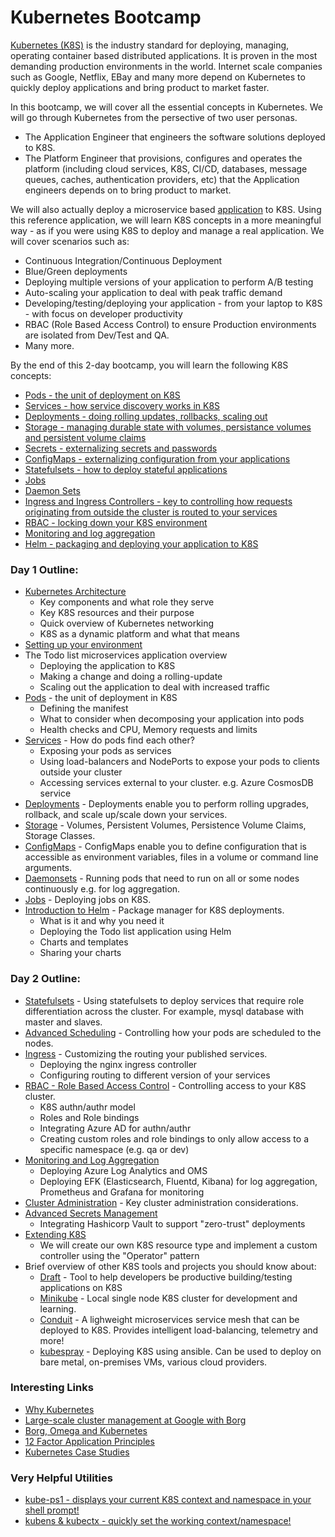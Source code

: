 # Kubernetes Bootcamp #

[Kubernetes (K8S)](https://kubernetes.io/docs/home/) is the industry standard for deploying, managing, operating container based distributed applications.  It is proven in the most demanding production environments in the world.  Internet scale companies such as Google, Netflix, EBay and many more depend on Kubernetes to quickly deploy applications and bring product to market faster.

In this bootcamp, we will cover all the essential concepts in Kubernetes. We will go through Kubernetes from the persective of two user personas.

- The Application Engineer that engineers the software solutions deployed to K8S.
- The Platform Engineer that provisions, configures and operates the platform (including cloud services, K8S, CI/CD, databases, message queues, caches, authentication providers, etc) that the Application engineers depends on to bring product to market.

We will also actually deploy a microservice based [application](./todo-app/README.md) to K8S.  Using this reference application, we will learn K8S concepts in a more meaningful way - as if you were using K8S to deploy and manage a real application.  We will cover scenarios such as:

- Continuous Integration/Continuous Deployment
- Blue/Green deployments
- Deploying multiple versions of your application to perform A/B testing
- Auto-scaling your application to deal with peak traffic demand
- Developing/testing/deploying your application - from your laptop to K8S - with focus on developer productivity
- RBAC (Role Based Access Control) to ensure Production environments are isolated from Dev/Test and QA.
- Many more.

By the end of this 2-day bootcamp, you will learn the following K8S concepts:

- [Pods - the unit of deployment on K8S](https://kubernetes.io/docs/concepts/workloads/pods/pod-overview/)
- [Services - how service discovery works in K8S](https://kubernetes.io/docs/concepts/services-networking/connect-applications-service/)
- [Deployments - doing rolling updates, rollbacks, scaling out](https://kubernetes.io/docs/concepts/workloads/controllers/deployment/)
- [Storage - managing durable state with volumes, persistance volumes and persistent volume claims](https://kubernetes.io/docs/concepts/storage/volumes/)
- [Secrets - externalizing secrets and passwords](https://kubernetes.io/docs/concepts/configuration/secret/)
- [ConfigMaps - externalizing configuration from your applications](https://kubernetes.io/docs/tasks/configure-pod-container/configmap/)
- [Statefulsets - how to deploy stateful applications](https://kubernetes.io/docs/concepts/workloads/controllers/statefulset/)
- [Jobs](https://kubernetes.io/docs/concepts/workloads/controllers/jobs-run-to-completion/)
- [Daemon Sets](https://kubernetes.io/docs/concepts/workloads/controllers/daemonset/)
- [Ingress and Ingress Controllers - key to controlling how requests originating from outside the cluster is routed to your services](https://kubernetes.io/docs/concepts/services-networking/ingress/)
- [RBAC - locking down your K8S environment](https://kubernetes.io/docs/admin/authorization/rbac/)
- [Monitoring and log aggregation](./monitoring-logging/README.md)
- [Helm - packaging and deploying your application to K8S](https://docs.helm.sh/)

### Day 1 Outline: ###

- [Kubernetes Architecture](./bootcamp/exercises/Architecture.md)
    - Key components and what role they serve
    - Key K8S resources and their purpose
    - Quick overview of Kubernetes networking
    - K8S as a dynamic platform and what that means
- [Setting up your environment](./bootcamp/exercises/setup.md)
- The Todo list microservices application overview
    - Deploying the application to K8S
    - Making a change and doing a rolling-update
    - Scaling out the application to deal with increased traffic
- [Pods](./pods/README.md) - the unit of deployment in K8S
    - Defining the manifest
    - What to consider when decomposing your application into pods
    - Health checks and CPU, Memory requests and limits
- [Services](./services/README.md) - How do pods find each other?
    - Exposing your pods as services
    - Using load-balancers and NodePorts to expose your pods to clients outside your cluster
    - Accessing services external to your cluster. e.g. Azure CosmosDB service
- [Deployments](./deployments/README.md) - Deployments enable you to perform rolling upgrades, rollback, and scale up/scale down your services.
- [Storage](./storage/README.md) - Volumes, Persistent Volumes, Persistence Volume Claims, Storage Classes.
- [ConfigMaps](./configmaps/README.md) - ConfigMaps enable you to define configuration that is accessible as environment variables, files in a volume or command line arguments.
- [Daemonsets](./daemonsets/README.md) - Running pods that need to run on all or some nodes continuously e.g. for log aggregation.
- [Jobs](./jobs/README.md) - Deploying jobs on K8S.
- [Introduction to Helm](./helm/README.md) - Package manager for K8S deployments.
    - What is it and why you need it
    - Deploying the Todo list application using Helm
    - Charts and templates
    - Sharing your charts

### Day 2 Outline: ###

- [Statefulsets](./statefulsets/README.md) - Using statefulsets to deploy services that require role differentiation across the cluster.  For example, mysql database with master and slaves.
- [Advanced Scheduling](./scheduling/README.md) - Controlling how your pods are scheduled to the nodes.
- [Ingress](./ingress/README.md) - Customizing the routing your published services.
    - Deploying the nginx ingress controller
    - Configuring routing to different version of your services
- [RBAC - Role Based Access Control](./rbac/README.md) - Controlling access to your K8S cluster.
    - K8S authn/authr model
    - Roles and Role bindings
    - Integrating Azure AD for authn/authr
    - Creating custom roles and role bindings to only allow access to a specific namespace (e.g. qa or dev)
- [Monitoring and Log Aggregation](./monitoring-logging/README.md)
    - Deploying Azure Log Analytics and OMS
    - Deploying EFK (Elasticsearch, Fluentd, Kibana) for log aggregation, Prometheus and Grafana for monitoring
- [Cluster Administration](./cluster-admin/README.md) - Key cluster administration considerations.
- [Advanced Secrets Management](./vault/README.md)
    - Integrating Hashicorp Vault to support "zero-trust" deployments
- [Extending K8S](./operators/README.md)
    - We will create our own K8S resource type and implement a custom controller using the "Operator" pattern
- Brief overview of other K8S tools and projects you should know about:
    - [Draft](https://github.com/Azure/draft) - Tool to help developers be productive building/testing applications on K8S
    - [Minikube](https://github.com/kubernetes/minikube) - Local single node K8S cluster for development and learning.
    - [Conduit](https://conduit.io/) - A lighweight microservices service mesh that can be deployed to K8S.  Provides intelligent load-balancing, telemetry and more!
    - [kubespray](https://github.com/kubernetes-incubator/kubespray) - Deploying K8S using ansible. Can be used to deploy on bare metal, on-premises VMs, various cloud providers.

### Interesting Links ###

* [Why Kubernetes](https://apprenda.com/why-kubernetes/)
* [Large-scale cluster management at Google with Borg](https://research.google.com/pubs/pub43438.html)
* [Borg, Omega and Kubernetes](https://static.googleusercontent.com/media/research.google.com/en//pubs/archive/44843.pdf)
* [12 Factor Application Principles](https://12factor.net/)
* [Kubernetes Case Studies](https://kubernetes.io/case-studies/)

### Very Helpful Utilities ###

* [kube-ps1 - displays your current K8S context and namespace in your shell prompt!](https://github.com/jonmosco/kube-ps1)
* [kubens & kubectx - quickly set the working context/namespace!](https://github.com/ahmetb/kubectx)
